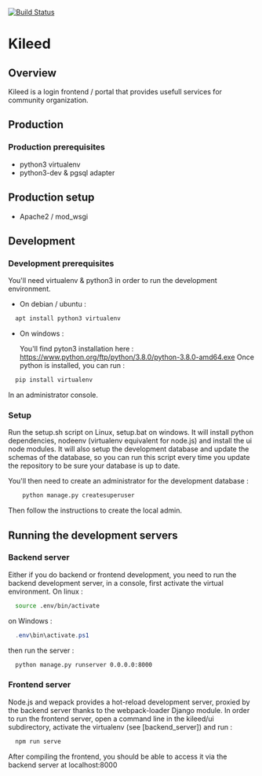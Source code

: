 [![Build Status](https://drone.stjv.fr/api/badges/com-oi/kileed/status.svg)](https://drone.stjv.fr/com-oi/kileed)

# Kileed

## Overview

Kileed is a login frontend / portal that provides usefull services for community
organization.

## Production

### Production prerequisites

- python3 virtualenv
- python3-dev & pgsql adapter

## Production setup

- Apache2 / mod_wsgi

## Development

### Development prerequisites

You'll need virtualenv & python3 in order to run the development environment.

- On debian / ubuntu :

``` bash
  apt install python3 virtualenv
```

- On windows :

  You'll find pyton3 installation here :
 <https://www.python.org/ftp/python/3.8.0/python-3.8.0-amd64.exe>
  Once python is installed, you can run :

```bash
  pip install virtualenv
```

  In an administrator console.

### Setup

Run the setup.sh script on Linux, setup.bat on windows. It will install python
dependencies, nodeenv (virtualenv equivalent for node.js) and install the ui
node modules. It will also setup the development database and update the schemas
of the database, so you can run this script every time you update the repository
to be sure your database is up to date.

You'll then need to create an administrator for the development database :

```bash
    python manage.py createsuperuser
```

Then follow the instructions to create the local admin.

## Running the development servers

### Backend server

Either if you do backend or frontend development, you need to run the backend
development server, in a console, first activate the virtual environment. On
linux :

```bash
  source .env/bin/activate
```

on Windows :

```powershell
  .env\bin\activate.ps1
```

then run the server :

```bash
  python manage.py runserver 0.0.0.0:8000
```

### Frontend server

Node.js and wepack provides a hot-reload development server, proxied by the
backend server thanks to the webpack-loader Django module. In order to run the
frontend server, open a command line in the kileed/ui subdirectory, activate the
virtualenv (see [backend_server]) and run :

```bash
  npm run serve
```

After compiling the frontend, you should be able to access it via the backend
server at localhost:8000
